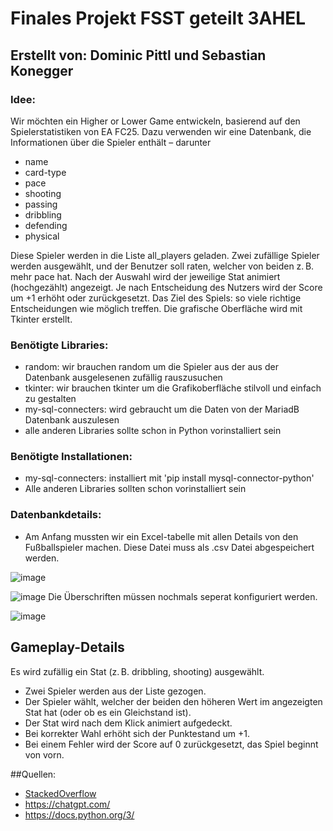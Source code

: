 # Finales Projekt FSST geteilt 3AHEL
## Erstellt von: Dominic Pittl und Sebastian Konegger

### Idee: 
Wir möchten ein Higher or Lower Game entwickeln, basierend auf den Spielerstatistiken von EA FC25.
Dazu verwenden wir eine Datenbank, die Informationen über die Spieler enthält – darunter
- name
- card-type
- pace
- shooting
- passing
- dribbling
- defending
- physical

Diese Spieler werden in die Liste all_players geladen. Zwei zufällige Spieler werden ausgewählt, und der Benutzer soll raten, welcher von beiden z. B. mehr pace hat.
Nach der Auswahl wird der jeweilige Stat animiert (hochgezählt) angezeigt. Je nach Entscheidung des Nutzers wird der Score um +1 erhöht oder zurückgesetzt.
Das Ziel des Spiels: so viele richtige Entscheidungen wie möglich treffen. Die grafische Oberfläche wird mit Tkinter erstellt.

### Benötigte Libraries:
- random: wir brauchen random um die Spieler aus der aus der Datenbank ausgelesenen zufällig rauszusuchen
- tkinter: wir brauchen tkinter um die Grafikoberfläche stilvoll und einfach zu gestalten
- my-sql-connecters: wird gebraucht um die Daten von der MariadB Datenbank auszulesen
- alle anderen Libraries sollte schon in Python vorinstalliert sein

### Benötigte Installationen:
- my-sql-connecters: installiert mit 'pip install mysql-connector-python'
- Alle anderen Libraries sollten schon vorinstalliert sein

### Datenbankdetails:
- Am Anfang mussten wir ein Excel-tabelle mit allen Details von den Fußballspieler machen. Diese Datei muss als .csv Datei abgespeichert werden. 
    
![image](https://github.com/user-attachments/assets/5e1a39fc-bfa5-456a-b9e2-719bb5a66b55)

![image](https://github.com/user-attachments/assets/cabc1341-b669-4334-8387-6e1d4750e79c) 
Die Überschriften müssen nochmals seperat konfiguriert werden. 

![image](https://github.com/user-attachments/assets/c586a09b-d1af-467f-827a-a24868aee1c1)


## Gameplay-Details

Es wird zufällig ein Stat (z. B. dribbling, shooting) ausgewählt.
- Zwei Spieler werden aus der Liste gezogen.
- Der Spieler wählt, welcher der beiden den höheren Wert im angezeigten Stat hat (oder ob es ein Gleichstand ist).
- Der Stat wird nach dem Klick animiert aufgedeckt.
- Bei korrekter Wahl erhöht sich der Punktestand um +1.
- Bei einem Fehler wird der Score auf 0 zurückgesetzt, das Spiel beginnt von vorn.

##Quellen:
- [StackedOverflow](https://stackoverflow.com/questions)
- https://chatgpt.com/
- https://docs.python.org/3/






 
  
